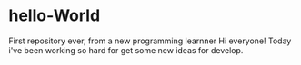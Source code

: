 # hello-World
First repository ever, from a new programming learnner
Hi everyone! Today i've been working so hard for get some new ideas for develop.
